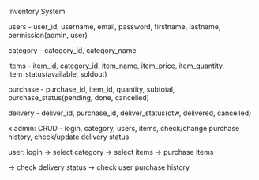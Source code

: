 Inventory System

users - user_id, username, email, password, firstname, lastname, permission(admin, user)

category - category_id, category_name

items - item_id, category_id, item_name, item_price, item_quantity, item_status(available, soldout)

purchase - purchase_id, item_id, quantity, subtotal, purchase_status(pending, done, cancelled)

delivery - deliver_id, purchase_id, deliver_status(otw, delivered, cancelled)

x
admin:
CRUD - login, category, users, items, check/change purchase history, check/update delivery status


user:
login -> select category -> select items -> purchase items

-> check delivery status
-> check user purchase history